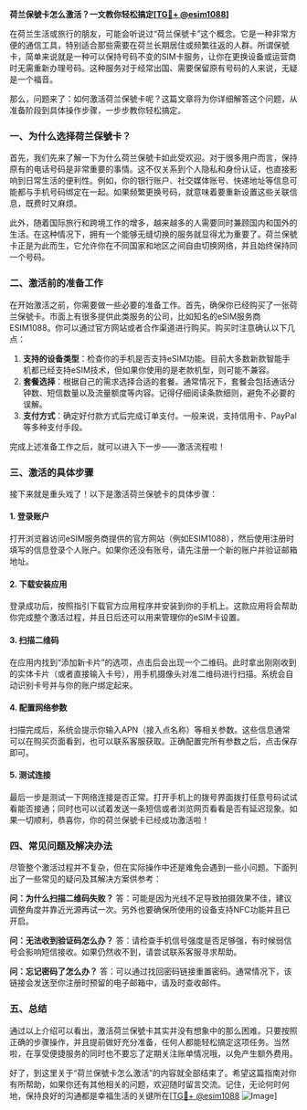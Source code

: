**荷兰保號卡怎么激活？一文教你轻松搞定[[TG💪+ @esim1088](https://t.me/s/esim1088)]**

在荷兰生活或旅行的朋友，可能会听说过“荷兰保號卡”这个概念。它是一种非常方便的通信工具，特别适合那些需要在荷兰长期居住或频繁往返的人群。所谓保號卡，简单来说就是一种可以保持号码不变的SIM卡服务，让你在更换设备或运营商时无需重新办理号码。这种服务对于经常出国、需要保留原有号码的人来说，无疑是一个福音。

那么，问题来了：如何激活荷兰保號卡呢？这篇文章将为你详细解答这个问题，从准备阶段到具体操作步骤，一步步教你轻松搞定。

### 一、为什么选择荷兰保號卡？

首先，我们先来了解一下为什么荷兰保號卡如此受欢迎。对于很多用户而言，保持原有的电话号码是非常重要的事情。这不仅关系到个人隐私和身份认证，也直接影响到日常生活的便利性。例如，你的银行账户、社交媒体账号、快递地址等信息可能都与手机号码绑定在一起。如果频繁更换号码，就意味着要重新设置这些关联信息，既费时又麻烦。

此外，随着国际旅行和跨境工作的增多，越来越多的人需要同时兼顾国内和国外的生活。在这种情况下，拥有一个能够无缝切换的服务就显得尤为重要了。荷兰保號卡正是为此而生，它允许你在不同国家和地区之间自由切换网络，并且始终保持同一个号码。

### 二、激活前的准备工作

在开始激活之前，你需要做一些必要的准备工作。首先，确保你已经购买了一张荷兰保號卡。市面上有很多提供此类服务的公司，比如知名的eSIM服务商ESIM1088。你可以通过官方网站或者合作渠道进行购买。购买时注意确认以下几点：

1. **支持的设备类型**：检查你的手机是否支持eSIM功能。目前大多数新款智能手机都已经支持eSIM技术，但如果你使用的是老款机型，则可能不兼容。
2. **套餐选择**：根据自己的需求选择合适的套餐。通常情况下，套餐会包括通话分钟数、短信数量以及流量额度等内容。记得仔细阅读条款细则，避免不必要的误解。
3. **支付方式**：确定好付款方式后完成订单支付。一般来说，支持信用卡、PayPal等多种支付手段。

完成上述准备工作之后，就可以进入下一步——激活流程啦！

### 三、激活的具体步骤

接下来就是重头戏了！以下是激活荷兰保號卡的具体步骤：

#### 1. 登录账户
打开浏览器访问eSIM服务商提供的官方网站（例如ESIM1088），然后使用注册时填写的信息登录个人账户。如果你还没有账号，请先注册一个新的账户并验证邮箱地址。

#### 2. 下载安装应用
登录成功后，按照指引下载官方应用程序并安装到你的手机上。这款应用将会帮助你完成整个激活过程，并且日后还可以用来管理你的eSIM卡设置。

#### 3. 扫描二维码
在应用内找到“添加新卡片”的选项，点击后会出现一个二维码。此时拿出刚刚收到的实体卡片（或者直接输入卡号），用手机摄像头对准二维码进行扫描。系统会自动识别卡号并与你的账户绑定起来。

#### 4. 配置网络参数
扫描完成后，系统会提示你输入APN（接入点名称）等相关参数。这些信息通常可以在购买页面看到，也可以联系客服获取。正确配置完所有参数之后，点击保存即可。

#### 5. 测试连接
最后一步是测试一下网络连接是否正常。打开手机上的拨号界面拨打任意号码试试看能否接通；同时也可以试着发送一条短信或者浏览网页看看是否有延迟现象。如果一切顺利，恭喜你，你的荷兰保號卡已经成功激活啦！

### 四、常见问题及解决办法

尽管整个激活过程并不复杂，但在实际操作中还是难免会遇到一些小问题。下面列出了一些常见的疑问及其解决方案供参考：

**问：为什么扫描二维码失败？**
答：可能是因为光线不足导致拍摄效果不佳，建议调整角度并靠近光源再试一次。另外也要确保所使用的设备支持NFC功能并且已开启。

**问：无法收到验证码怎么办？**
答：请检查手机信号强度是否足够强，有时候弱信号会影响短信接收。如果仍然收不到，请尝试联系客服寻求帮助。

**问：忘记密码了怎么办？**
答：可以通过找回密码链接重置密码。通常情况下，该链接会发送至你注册时预留的电子邮箱中，请及时查收邮件。

### 五、总结

通过以上介绍可以看出，激活荷兰保號卡其实并没有想象中的那么困难。只要按照正确的步骤操作，并且提前做好充分准备，任何人都能轻松搞定这项任务。当然啦，在享受便捷服务的同时也不要忘了定期关注账单情况哦，以免产生额外费用。

好了，到这里关于“荷兰保號卡怎么激活”的内容就全部结束了。希望这篇指南对你有所帮助，如果你还有其他相关的问题，欢迎随时留言交流。记住，无论何时何地，保持良好的沟通都是幸福生活的关键所在[[TG💪+ @esim1088](https://t.me/s/esim1088) ![Image](https://i.postimg.cc/4NQfJmqS/Snipaste-2025-05-13-00-14-12.png)]